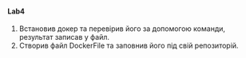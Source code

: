 #### Lab4

1. Встановив докер та перевiрив його за допомогою команди, результат записав у файл.
2. Створив файл DockerFile та заповнив його пiд свiй репозиторiй.

